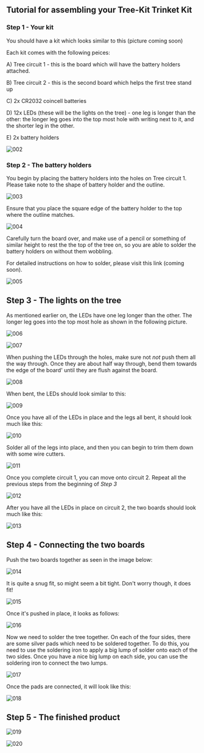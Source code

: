 ## Tutorial for assembling your Tree-Kit Trinket Kit ##

### Step 1 - Your kit

You should have a kit which looks similar to this
(picture coming soon)

Each kit comes with the following peices:

A) Tree circuit 1 - this is the board which will have the battery holders attached.

B) Tree circuit 2 - this is the second board which helps the first tree stand up

C) 2x CR2032 coincell batteries

D) 12x LEDs (these will be the lights on the tree) - one leg is longer than the other: the longer leg goes into the top most hole with writing next to it, and the shorter leg in the other.

E) 2x battery holders

![002]

### Step 2 - The battery holders

You begin by placing the battery holders into the holes on Tree circuit 1. Please take note to the shape of battery holder and the outline.

![003]

Ensure that you place the square edge of the battery holder to the top where the outline matches.

![004]

Carefully turn the board over, and make use of a pencil or something of similar height to rest the the top of the tree on, so you are able to solder the battery holders on without them wobbling.

For detailed instructions on how to solder, please visit this link (coming soon).

![005]

## Step 3 - The lights on the tree

As mentioned earlier on, the LEDs have one leg longer than the other. The longer leg goes into the top most hole  as shown in the following picture.

![006]

![007]

When pushing the LEDs through the holes, make sure not *not* push them all the way through. Once they are about half way through, bend them towards the edge of the board' until they are flush against the board.

![008]

When bent, the LEDs should look similar to this:

![009]

Once you have all of the LEDs in place and the legs all bent, it should look much like this:

![010]

Solder all of the legs into place, and then you can begin to trim them down with some wire cutters.

![011]

Once you complete circuit 1, you can move onto circuit 2. Repeat all the previous steps from the beginning of _Step 3_

![012]

After you have all the LEDs in place on circuit 2, the two boards should look much like this:

![013]

## Step 4 - Connecting the two boards

Push the two boards together as seen in the image below:

![014]

It is quite a snug fit, so might seem a bit tight. Don't worry though, it does fit!

![015]

Once it's pushed in place, it looks as follows:

![016]

Now we need to solder the tree together. On each of the four sides, there are some silver pads which need to be soldered together. To do this, you need to use the soldering iron to apply a big lump of solder onto each of the two sides. Once you have a nice big lump on each side, you can use the soldering iron to connect the two lumps.

![017]

Once the pads are connected, it will look like this:

![018]

## Step 5 - The finished product

![019]

![020]



[002]: https://raw.github.com/Cyberlane/Tree-Kit-Trinket/master/img/002.jpg
[003]: https://raw.github.com/Cyberlane/Tree-Kit-Trinket/master/img/003.jpg
[004]: https://raw.github.com/Cyberlane/Tree-Kit-Trinket/master/img/004.jpg
[005]: https://raw.github.com/Cyberlane/Tree-Kit-Trinket/master/img/005.jpg
[006]: https://raw.github.com/Cyberlane/Tree-Kit-Trinket/master/img/006.jpg
[007]: https://raw.github.com/Cyberlane/Tree-Kit-Trinket/master/img/007.jpg
[008]: https://raw.github.com/Cyberlane/Tree-Kit-Trinket/master/img/008.jpg
[009]: https://raw.github.com/Cyberlane/Tree-Kit-Trinket/master/img/009.jpg
[010]: https://raw.github.com/Cyberlane/Tree-Kit-Trinket/master/img/010.jpg
[011]: https://raw.github.com/Cyberlane/Tree-Kit-Trinket/master/img/011.jpg
[012]: https://raw.github.com/Cyberlane/Tree-Kit-Trinket/master/img/012.jpg
[013]: https://raw.github.com/Cyberlane/Tree-Kit-Trinket/master/img/013.jpg
[014]: https://raw.github.com/Cyberlane/Tree-Kit-Trinket/master/img/014.jpg
[015]: https://raw.github.com/Cyberlane/Tree-Kit-Trinket/master/img/015.jpg
[016]: https://raw.github.com/Cyberlane/Tree-Kit-Trinket/master/img/016.jpg
[017]: https://raw.github.com/Cyberlane/Tree-Kit-Trinket/master/img/017.jpg
[018]: https://raw.github.com/Cyberlane/Tree-Kit-Trinket/master/img/018.jpg
[019]: https://raw.github.com/Cyberlane/Tree-Kit-Trinket/master/img/019.jpg
[020]: https://raw.github.com/Cyberlane/Tree-Kit-Trinket/master/img/020.jpg